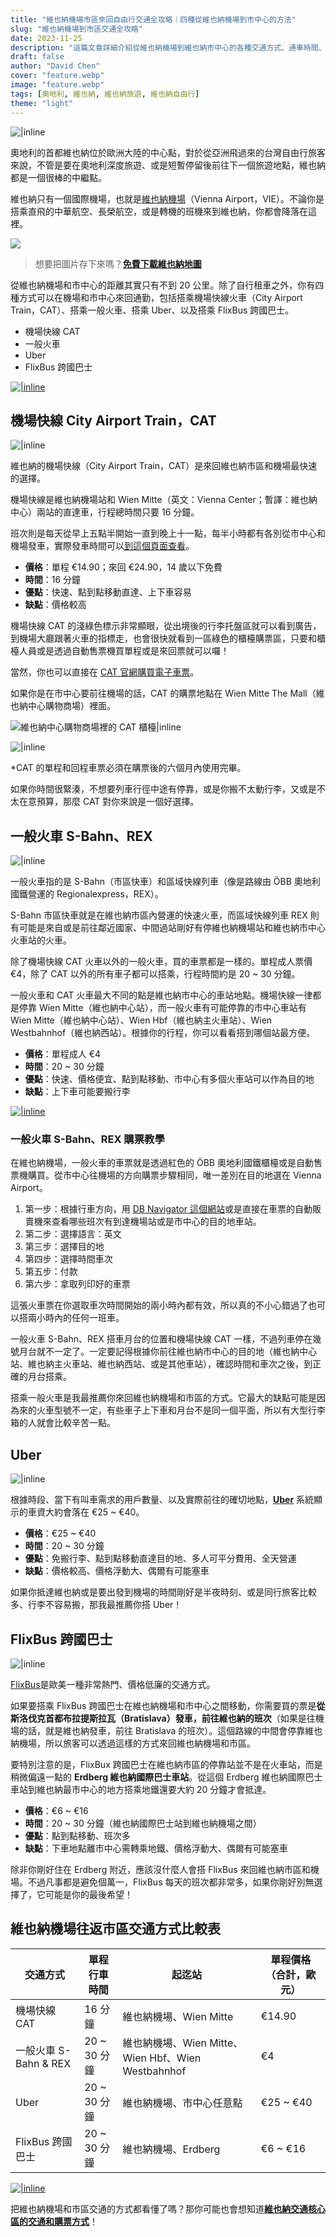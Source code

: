 ```yaml
---
title: "維也納機場市區來回自由行交通全攻略｜四種從維也納機場到市中心的方法"
slug: "維也納機場到市區交通全攻略"
date: 2023-11-25
description: "這篇文章詳細介紹從維也納機場到維也納市中心的各種交通方式、通車時間、價格比較、優缺點等實用資訊。"
draft: false
author: "David Chen"
cover: "feature.webp"
image: "feature.webp"
tags: [奧地利, 維也納, 維也納旅遊, 維也納自由行]
theme: "light"
---
```


![|inline](feature.webp)

奧地利的首都維也納位於歐洲大陸的中心點，對於從亞洲飛過來的台灣自由行旅客來說，不管是要在奧地利深度旅遊、或是短暫停留後前往下一個旅遊地點，維也納都是一個很棒的中繼點。

維也納只有一個國際機場，也就是[維也納機場](https://www.viennaairport.com/en/passengers)（Vienna Airport，VIE）。不論你是搭乘直飛的中華航空、長榮航空，或是轉機的班機來到維也納，你都會降落在這裡。

![](wien.webp)

> 想要把圖片存下來嗎？[**免費下載維也納地圖**](https://exittaiwan.gumroad.com/l/wien)

從維也納機場和市中心的距離其實只有不到 20 公里。除了自行租車之外，你有四種方式可以在機場和市中心來回通勤，包括搭乘機場快線火車（City Airport Train，CAT）、搭乘一般火車、搭乘 Uber、以及搭乘 FlixBus 跨國巴士。

- 機場快線 CAT
- 一般火車
- Uber
- FlixBus 跨國巴士

[![|inline](hotel-banner.webp)](https://l.exittaiwan.com/book-a-hotel)

## 機場快線 City Airport Train，CAT

![|inline](cat2.webp)

維也納的機場快線（City Airport Train，CAT）是來回維也納市區和機場最快速的選擇。

機場快線是維也納機場站和 Wien Mitte（英文：Vienna Center；暫譯：維也納中心）兩站的直達車，行程總時間只要 16 分鐘。

班次則是每天從早上五點半開始一直到晚上十一點，每半小時都有各別從市中心和機場發車，實際發車時間可以[到這個頁面查看](https://www.cityairporttrain.com/en/info-service/timetable/)。

- **價格**：單程 €14.90；來回 €24.90，14 歲以下免費
- **時間**：16 分鐘
- **優點**：快速、點到點移動直達、上下車容易
- **缺點**：價格較高

機場快線 CAT 的淺綠色標示非常顯眼，從出境後的行李托盤區就可以看到廣告，到機場大廳跟著火車的指標走，也會很快就看到一區綠色的櫃檯購票區，只要和櫃檯人員或是透過自動售票機買單程或是來回票就可以囉！

當然，你也可以直接在 [CAT 官網購買電子車票](https://www.cityairporttrain.com/en/)。 <!-- https://www.cityairporttrain.com/en/partner-->

如果你是在市中心要前往機場的話，CAT 的購票地點在 Wien Mitte The Mall（維也納中心購物商場）裡面。

![維也納中心購物商場裡的 CAT 櫃檯|inline](cat1.webp)

![|inline](cat3.webp)

*CAT 的單程和回程車票必須在購票後的六個月內使用完畢。

如果你時間很緊湊，不想要列車行徑中途有停靠，或是你搬不太動行李，又或是不太在意預算，那麼 CAT 對你來說是一個好選擇。

## 一般火車 S-Bahn、REX

![|inline](hbf.webp)

一般火車指的是 S-Bahn（市區快車）和區域快線列車（像是路線由 ÖBB 奧地利國鐵營運的 Regionalexpress，REX）。

S-Bahn 市區快車就是在維也納市區內營運的快速火車，而區域快線列車 REX 則有可能是來自或是前往鄰近國家、中間過站剛好有停維也納機場站和維也納市中心火車站的火車。

除了機場快線 CAT 火車以外的一般火車，買的車票都是一樣的。單程成人票價 €4，除了 CAT 以外的所有車子都可以搭乘，行程時間約是 20 \~ 30 分鐘。

一般火車和 CAT 火車最大不同的點是維也納市中心的車站地點。機場快線一律都是停靠 Wien Mitte（維也納中心站），而一般火車有可能停靠的市中心車站有 Wien Mitte（維也納中心站）、Wien Hbf（維也納主火車站）、Wien Westbahnhof（維也納西站）。根據你的行程，你可以看看搭到哪個站最方便。

- **價格**：單程成人 €4
- **時間**：20 ~ 30 分鐘
- **優點**：快速、價格便宜、點到點移動、市中心有多個火車站可以作為目的地
- **缺點**：上下車可能要搬行李

[![|inline](hotel-banner.webp)](https://l.exittaiwan.com/book-a-hotel)

### 一般火車 S-Bahn、REX 購票教學

在維也納機場，一般火車的車票就是透過紅色的 ÖBB 奧地利國鐵櫃檯或是自動售票機購買。從市中心往機場的方向購票步驟相同，唯一差別在目的地選在 Vienna Airport。

1. 第一步：根據行車方向，用 [DB Navigator 這個網站](https://int.bahn.de/en)或是直接在車票的自動販賣機來查看哪些班次有到達機場站或是市中心的目的地車站。
2. 第二步：選擇語言：英文
3. 第三步：選擇目的地
4. 第四步：選擇時間車次
5. 第五步：付款
6. 第六步：拿取列印好的車票

這張火車票在你選取車次時間開始的兩小時內都有效，所以真的不小心錯過了也可以搭兩小時內的任何一班車。

一般火車 S-Bahn、REX 搭車月台的位置和機場快線 CAT 一樣，不過列車停在幾號月台就不一定了。一定要記得根據你前往維也納市中心的目的地（維也納中心站、維也納主火車站、維也納西站、或是其他車站），確認時間和車次之後，到正確的月台搭乘。

搭乘一般火車是我最推薦你來回維也納機場和市區的方式。它最大的缺點可能是因為來的火車型號不一定，有些車子上下車和月台不是同一個平面，所以有大型行李箱的人就會比較辛苦一點。

## Uber

![|inline](uber.webp)

根據時段、當下有叫車需求的用戶數量、以及實際前往的確切地點，**[Uber](https://referrals.uber.com/refer?id=uf3rqv9dyawj)** 系統顯示的車資大約會落在 €25 ~ €40。

- **價格**：€25 ~ €40
- **時間**：20 ~ 30 分鐘
- **優點**：免搬行李、點到點移動直達目的地、多人可平分費用、全天營運
- **缺點**：價格較高、價格浮動大、偶爾有可能塞車

如果你抵達維也納或是要出發到機場的時間剛好是半夜時刻、或是同行旅客比較多、行李不容易搬，那我最推薦你搭 Uber！

## FlixBus 跨國巴士

![|inline](flixbus.webp)

[FlixBus](https://www.flixbus.com/)是歐美一種非常熱門、價格低廉的交通方式。

如果要搭乘 FlixBus 跨國巴士在維也納機場和市中心之間移動，你需要買的票是**從斯洛伐克首都布拉提斯拉瓦（Bratislava）發車，前往維也納的班次**（如果是往機場的話，就是維也納發車，前往 Bratislava 的班次）。這個路線的中間會停靠維也納機場，所以旅客可以透過這樣的方式來回維也納機場和市區。

要特別注意的是，FlixBux 跨國巴士在維也納市區的停靠站並不是在火車站，而是稍微偏遠一點的 **Erdberg 維也納國際巴士車站**。從這個 Erdberg 維也納國際巴士車站到維也納最市中心的地方搭乘地鐵還要大約 20 分鐘才會抵達。

- **價格**：€6 ~ €16
- **時間**：20 ~ 30 分鐘（維也納國際巴士站到維也納機場之間）
- **優點**：點到點移動、班次多
- **缺點**：下車地點離市中心需轉乘地鐵、價格浮動大、偶爾有可能塞車

除非你剛好住在 Erdberg 附近，應該沒什麼人會搭 FlixBus 來回維也納市區和機場。不過凡事都是避免個萬一，FlixBus 每天的班次都非常多，如果你剛好別無選擇了，它可能是你的最後希望！

## **維也納機場往返市區交通方式比較表**

| **交通方式**              | **單程行車時間**  | **起迄站**                                            | **單程價格（合計，歐元）** |
| --------------------- | ------------- | -------------------------------------------------- | ---------------------- |
| 機場快線 CAT          | 16 分鐘       | 維也納機場、Wien Mitte                             | €14.90                 |
| 一般火車 S-Bahn & REX | 20 ~ 30 分鐘 | 維也納機場、Wien Mitte、Wien Hbf、Wien Westbahnhof | €4                     |
| Uber                  | 20 ~ 30 分鐘 | 維也納機場、市中心任意點                           | €25 ~ €40             |
| FlixBus 跨國巴士      | 20 ~ 30 分鐘 | 維也納機場、Erdberg                                | €6 ~ €16              |

[![|inline](hotel-banner.webp)](https://l.exittaiwan.com/book-a-hotel)

把維也納機場和市區交通的方式都看懂了嗎？那你可能也會想知道[**維也納交通核心區的交通和購票方式**](https://exittaiwan.com/posts/%E7%B6%AD%E4%B9%9F%E7%B4%8D%E5%B8%82%E5%8D%80%E4%BA%A4%E9%80%9A%E6%94%BB%E7%95%A5/)！